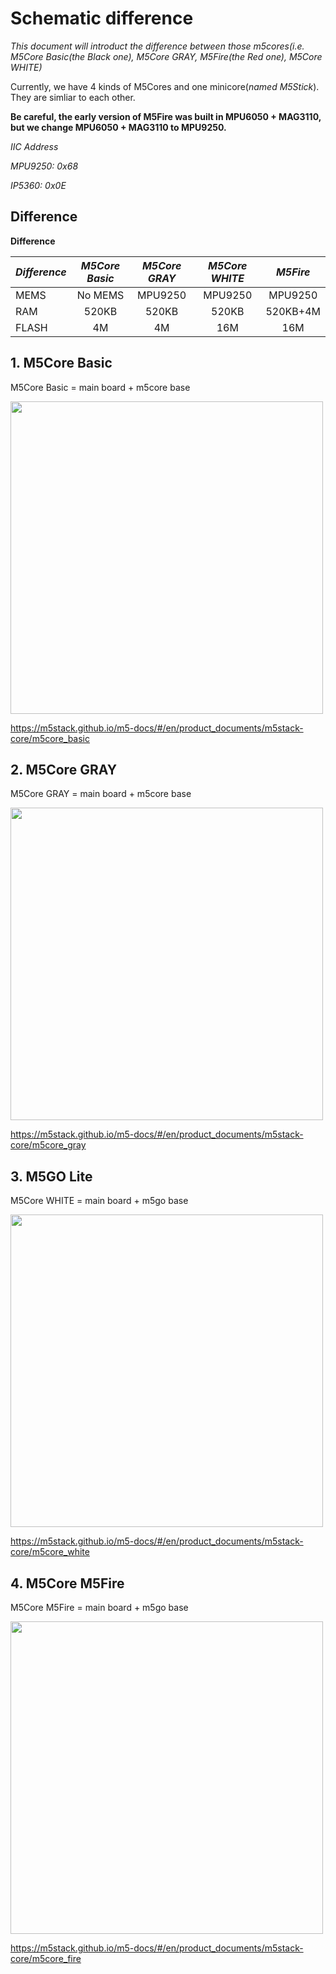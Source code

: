 # Schematic difference

*This document will introduct the difference between those m5cores(i.e. M5Core Basic(the Black one), M5Core GRAY, M5Fire(the Red one), M5Core WHITE)*

Currently, we have 4 kinds of M5Cores and one minicore(*named M5Stick*). They are simliar to each other.

**Be careful, the early version of M5Fire was built in MPU6050 + MAG3110, but we change MPU6050 + MAG3110 to MPU9250.**

*IIC Address*

*MPU9250: 0x68*

*IP5360:  0x0E*

## Difference

**Difference**

| *Difference*          | *M5Core Basic* | *M5Core GRAY*   | *M5Core WHITE* | *M5Fire* |
| :-------------------- | :------------: | :-------------: | :------------: | :------: |
| MEMS                  | No MEMS        | MPU9250         | MPU9250        |MPU9250   |
| RAM                   | 520KB          | 520KB           | 520KB          |520KB+4M  |
| FLASH                 | 4M             | 4M              | 16M            |16M       |


## 1. M5Core Basic

M5Core Basic = main board + m5core base

<img src=https://github.com/m5stack/M5-Schematic/blob/master/Core/basic.jpg width = "500" height = "500">

https://m5stack.github.io/m5-docs/#/en/product_documents/m5stack-core/m5core_basic

## 2. M5Core GRAY

M5Core GRAY = main board + m5core base

<img src=https://github.com/m5stack/M5-Schematic/blob/master/Core/gray.jpg width = "500" height = "500">

https://m5stack.github.io/m5-docs/#/en/product_documents/m5stack-core/m5core_gray

## 3. M5GO Lite

M5Core WHITE = main board + m5go base

<img src=https://github.com/m5stack/M5-Schematic/blob/master/Core/m5go.jpg width = "500" height = "500">

https://m5stack.github.io/m5-docs/#/en/product_documents/m5stack-core/m5core_white

## 4. M5Core M5Fire

M5Core M5Fire = main board + m5go base

<img src=https://github.com/m5stack/M5-Schematic/blob/master/Core/fire.jpg width = "500" height = "500">

https://m5stack.github.io/m5-docs/#/en/product_documents/m5stack-core/m5core_fire
